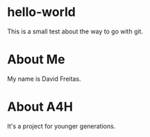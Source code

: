# hello-world

This is a small test about the way to go with git.

# About Me

My name is David Freitas.

# About A4H

It's a project for younger generations.
